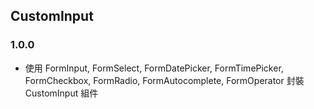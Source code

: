 ## CustomInput

### 1.0.0

- 使用 FormInput, FormSelect, FormDatePicker, FormTimePicker, FormCheckbox, FormRadio, FormAutocomplete, FormOperator 封裝 CustomInput 組件
